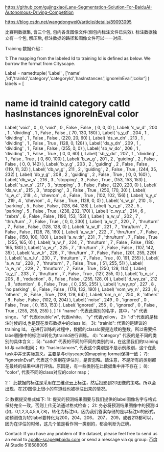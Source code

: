 https://github.com/gujingxiao/Lane-Segmentation-Solution-For-BaiduAI-Autonomous-Driving-Competition

https://blog.csdn.net/wangdongwei0/article/details/89093095



比赛用数据集, 含三个包, 包内各含图像文件(但包内标注文件已失效). 标注数据独立有一个包, 解压后, 标注数据的路径和图像文件可以一一对应. 

Training 数据介绍：

1: The mapping from the labeled Id to training Id is defined as below. We borrow the format from Cityscape.

Label = namedtuple( 'Label' , ['name' ,'id','trainId','category','categoryId','hasInstances','ignoreInEval','color'] )
labels = [
# name id trainId category catId hasInstances ignoreInEval color
Label( 'void' , 0 , 0, 'void' , 0 , False , False , ( 0, 0, 0) ),
Label( 's_w_d' , 200 , 1 , 'dividing' , 1 , False , False , ( 70, 130, 180) ),
Label( 's_y_d' , 204 , 1 , 'dividing' , 1 , False , False , (220, 20, 60) ),
Label( 'ds_w_dn' , 213 , 1 , 'dividing' , 1 , False , True , (128, 0, 128) ),
Label( 'ds_y_dn' , 209 , 1 , 'dividing' , 1 , False , False , (255, 0, 0) ),
Label( 'sb_w_do' , 206 , 1 , 'dividing' , 1 , False , True , ( 0, 0, 60) ),
Label( 'sb_y_do' , 207 , 1 , 'dividing' , 1 , False , True , ( 0, 60, 100) ),
Label( 'b_w_g' , 201 , 2 , 'guiding' , 2 , False , False , ( 0, 0, 142) ),
Label( 'b_y_g' , 203 , 2 , 'guiding' , 2 , False , False , (119, 11, 32) ),
Label( 'db_w_g' , 211 , 2 , 'guiding' , 2 , False , True , (244, 35, 232) ),
Label( 'db_y_g' , 208 , 2 , 'guiding' , 2 , False , True , ( 0, 0, 160) ),
Label( 'db_w_s' , 216 , 3 , 'stopping' , 3 , False , True , (153, 153, 153) ),
Label( 's_w_s' , 217 , 3 , 'stopping' , 3 , False , False , (220, 220, 0) ),
Label( 'ds_w_s' , 215 , 3 , 'stopping' , 3 , False , True , (250, 170, 30) ),
Label( 's_w_c' , 218 , 4 , 'chevron' , 4 , False , True , (102, 102, 156) ),
Label( 's_y_c' , 219 , 4 , 'chevron' , 4 , False , True , (128, 0, 0) ),
Label( 's_w_p' , 210 , 5 , 'parking' , 5 , False , False , (128, 64, 128) ),
Label( 's_n_p' , 232 , 5 , 'parking' , 5 , False , True , (238, 232, 170) ),
Label( 'c_wy_z' , 214 , 6 , 'zebra' , 6 , False , False , (190, 153, 153) ),
Label( 'a_w_u' , 202 , 7 , 'thru/turn' , 7 , False , True , ( 0, 0, 230) ),
Label( 'a_w_t' , 220 , 7 , 'thru/turn' , 7 , False , False , (128, 128, 0) ),
Label( 'a_w_tl' , 221 , 7 , 'thru/turn' , 7 , False , False , (128, 78, 160) ),
Label( 'a_w_tr' , 222 , 7 , 'thru/turn' , 7 , False , False , (150, 100, 100) ),
Label( 'a_w_tlr' , 231 , 7 , 'thru/turn' , 7 , False , True , (255, 165, 0) ),
Label( 'a_w_l' , 224 , 7 , 'thru/turn' , 7 , False , False , (180, 165, 180) ),
Label( 'a_w_r' , 225 , 7 , 'thru/turn' , 7 , False , False , (107, 142, 35) ),
Label( 'a_w_lr' , 226 , 7 , 'thru/turn' , 7 , False , False , (201, 255, 229) ),
Label( 'a_n_lu' , 230 , 7 , 'thru/turn' , 7 , False , True , (0, 191, 255) ),
Label( 'a_w_tu' , 228 , 7 , 'thru/turn' , 7 , False , True , ( 51, 255, 51) ),
Label( 'a_w_m' , 229 , 7 , 'thru/turn' , 7 , False , True , (250, 128, 114) ),
Label( 'a_y_t' , 233 , 7 , 'thru/turn' , 7 , False , True , (127, 255, 0) ),
Label( 'b_n_sr' , 205 , 8 , 'reduction' , 8 , False , False , (255, 128, 0) ),
Label( 'd_wy_za' , 212 , 8 , 'attention' , 8 , False , True , ( 0, 255, 255) ),
Label( 'r_wy_np' , 227 , 8 , 'no parking' , 8 , False , False , (178, 132, 190) ),
Label( 'vom_wy_n' , 223 , 8 , 'others' , 8 , False , True , (128, 128, 64) ),
Label( 'om_n_n' , 250 , 8 , 'others' , 8 , False , False , (102, 0, 204) ),
Label( 'noise' , 249 , 0 , 'ignored' , 0 , False , True , ( 0, 153, 153) ),
Label( 'ignored' , 255 , 0 , 'ignored' , 0 , False , True , (255, 255, 255) ),
]
1): "name": 代表此类别的名字，其中，"s" 代表singe， "d" 代表double"w", 代表white， "y" 代表yellow，
2): "id":代表的是标注时候的Id,也是现在发布数据中的class Id。
3): "trainId": 代表的是建议的training Id。 在进行训练的过程中，数据的classId要是连续的整数。所以需要把label图像中的标注Id转化为trainId进行训练。
4): "category" 代表的是不同的类别的具体含义；
5): "catId" 代表的不同的不同的类别的Id，在这里我们的training Id 与 catId相同；
6): "hasInstances", 代表这个类别是不是示例级别，这个在此task中并无实际意义。主要是与cityscape的mapping format保持一致；
7): "ignoreInEval", 代表这个类别在评估时，是否忽略。请注意，不是所有的类别都在最终的结果中进行评估。原因是，有一些类别在此数据集中并不存在；
8): "color", 代表不同的class对应的color map；

2： 此数据的标注是采用在三维点云上标注，然后投影到2D图像的策略。所以会出现，在2D图像上很小的车道线也被标注出来的情况。

3: 数据提交格式如下:
1): 提交的预测结果图要与我们提供的label图像名字与格式保持完全一致，否则上传无法通过格式检查；
2): 务必将预测结果图像中的预测Id (如，0,1,2,3,4,5,6,7,8)，转化为标注Id，因为我们答案存储的是以标注Id的形式。如预测值为1的label要转化为200，204，206， 207， 209，或者213都可以，
因为在评估的时候，这几个值是看作同一类别的，都会判断为正确。

Contact:
If you have any problem of the dataset, please feel free to send us an email to apollo-scape@baidu.com or send a message via qq group: 百度AI Studio 518588005

 